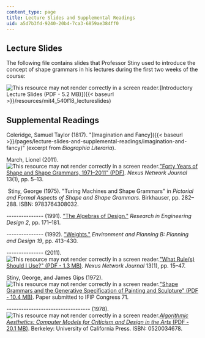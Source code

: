```yaml
---
content_type: page
title: Lecture Slides and Supplemental Readings
uid: a5d7b3fd-9240-20b4-7ca3-6859ae384ff0
---
```


Lecture Slides
--------------

The following file contains slides that Professor Stiny used to introduce the concept of shape grammars in his lectures during the first two weeks of the course: 

![This resource may not render correctly in a screen reader.](/images/inacessible.gif)[Introductory Lecture Slides (PDF - 5.2 MB)]({{< baseurl >}}/resources/mit4_540f18_lectureslides)

Supplemental Readings
---------------------

Coleridge, Samuel Taylor (1817). "[Imagination and Fancy]({{< baseurl >}}/pages/lecture-slides-and-supplemental-readings/imagination-and-fancy)" (excerpt from _Biographia Literaria_).

March, Lionel (2011). ![This resource may not render correctly in a screen reader.](/images/inacessible.gif)["Forty Years of Shape and Shape Grammars, 1971–2011" (PDF)](https://core.ac.uk/download/pdf/190310490.pdf). _Nexus Network Journal_ 13(1), pp. 5–13.

 Stiny, George (1975). "Turing Machines and Shape Grammars" in _Pictorial and Formal Aspects of Shape and Shape Grammars_. Birkhauser, pp. 282–288. ISBN: 9783764308032.

\--------------- (1991). ["The Algebras of Design."](https://link.springer.com/article/10.1007/BF01578998) _Research in Engineering Design 2_, pp. 171–181.

\--------------- (1992). ["Weights."](https://journals.sagepub.com/doi/10.1068/b190413) _Environment and Planning B: Planning and Design 19_, pp. 413–430.

\--------------- (2011). ![This resource may not render correctly in a screen reader.](/images/inacessible.gif)["What Rule(s) Should I Use?" (PDF - 1.3 MB)](https://architecture.mit.edu/sites/architecture.mit.edu/files/attachments/publications/stiny_Nexus13_1.pdf). _Nexus Network Journal_ 13(1), pp. 15–47.

Stiny, George, and James Gips (1972). ![This resource may not render correctly in a screen reader.](/images/inacessible.gif)["Shape Grammars and the Generative Specification of Painting and Sculpture" (PDF - 10.4 MB)](https://architecture.mit.edu/sites/architecture.mit.edu/files/attachments/publications/SGIFIPSubmitted.pdf). Paper submitted to IFIP Congress 71.

\---------------------------------- (1978). ![This resource may not render correctly in a screen reader.](/images/inacessible.gif)[_Algorithmic Aesthetics: Computer Models for Criticism and Design in the Arts_ (PDF - 20.1 MB)](http://hdl.handle.net/2345/1564). Berkeley: University of California Press. ISBN: 0520034678.